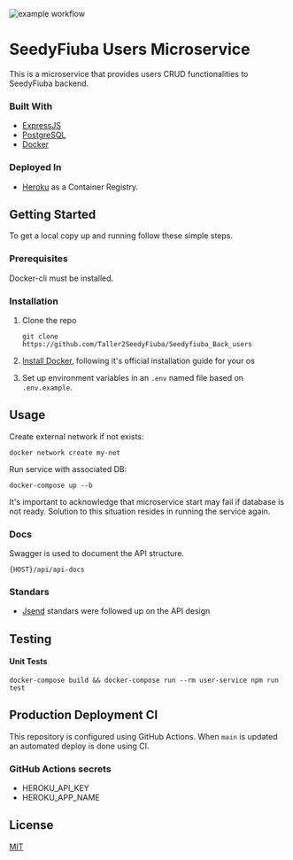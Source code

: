 ![example workflow](https://github.com/Taller2SeedyFiuba/Seedyfiuba_Back_users/actions/workflows/main.yml/badge.svg)

# SeedyFiuba Users Microservice

This is a microservice that provides users CRUD functionalities to SeedyFiuba backend.

### Built With

* [ExpressJS](https://expressjs.com/)
* [PostgreSQL](https://www.postgresql.org/)
* [Docker](https://www.docker.com/)

### Deployed In

* [Heroku](https://www.heroku.com/) as a Container Registry.

## Getting Started

To get a local copy up and running follow these simple steps.

### Prerequisites

Docker-cli must be installed. 

### Installation

1. Clone the repo
   ```git
   git clone https://github.com/Taller2SeedyFiuba/Seedyfiuba_Back_users
   ```
2. [Install Docker](https://docs.docker.com/engine/install/), following it's official installation guide for your os

3. Set up environment variables in an ```.env``` named file based on ```.env.example```.

## Usage
Create external network if not exists:

```docker
docker network create my-net
```

Run service with associated DB:

```docker
docker-compose up --b
```

It's important to acknowledge that microservice start may fail if database is not ready. Solution to this situation resides in running the service again.

### Docs

Swagger is used to document the API structure. 
```
{HOST}/api/api-docs
```

### Standars

* [Jsend](https://github.com/omniti-labs/jsend) standars were followed up on the API design

## Testing

#### Unit Tests
```npm
docker-compose build && docker-compose run --rm user-service npm run test
```

## Production Deployment CI

This repository is configured using GitHub Actions. When ```main``` is updated an automated deploy is done using CI.

### GitHub Actions secrets

* HEROKU_API_KEY
* HEROKU_APP_NAME

## License
[MIT](https://choosealicense.com/licenses/mit/)

